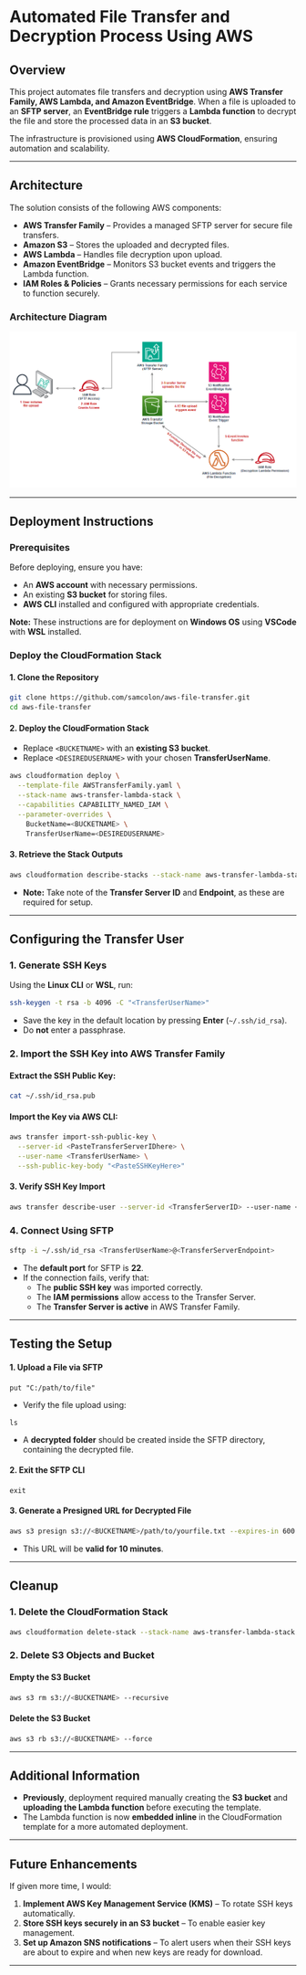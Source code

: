# Automated File Transfer and Decryption Process Using AWS

## **Overview**
This project automates file transfers and decryption using **AWS Transfer Family, AWS Lambda, and Amazon EventBridge**. When a file is uploaded to an **SFTP server**, an **EventBridge rule** triggers a **Lambda function** to decrypt the file and store the processed data in an **S3 bucket**.

The infrastructure is provisioned using **AWS CloudFormation**, ensuring automation and scalability.

---

## **Architecture**
The solution consists of the following AWS components:

- **AWS Transfer Family** – Provides a managed SFTP server for secure file transfers.
- **Amazon S3** – Stores the uploaded and decrypted files.
- **AWS Lambda** – Handles file decryption upon upload.
- **Amazon EventBridge** – Monitors S3 bucket events and triggers the Lambda function.
- **IAM Roles & Policies** – Grants necessary permissions for each service to function securely.

### **Architecture Diagram**
![Architecture Diagram](./AWSTransferFamily.png)

---

## **Deployment Instructions**
### **Prerequisites**
Before deploying, ensure you have:
- An **AWS account** with necessary permissions.
- An existing **S3 bucket** for storing files.
- **AWS CLI** installed and configured with appropriate credentials.

**Note:** These instructions are for deployment on **Windows OS** using **VSCode** with **WSL** installed.

### **Deploy the CloudFormation Stack**
#### **1. Clone the Repository**
```bash
git clone https://github.com/samcolon/aws-file-transfer.git
cd aws-file-transfer
```

#### **2. Deploy the CloudFormation Stack**
- Replace `<BUCKETNAME>` with an **existing S3 bucket**.
- Replace `<DESIREDUSERNAME>` with your chosen **TransferUserName**.

```bash
aws cloudformation deploy \
  --template-file AWSTransferFamily.yaml \
  --stack-name aws-transfer-lambda-stack \
  --capabilities CAPABILITY_NAMED_IAM \
  --parameter-overrides \
    BucketName=<BUCKETNAME> \
    TransferUserName=<DESIREDUSERNAME>
```

#### **3. Retrieve the Stack Outputs**
```bash
aws cloudformation describe-stacks --stack-name aws-transfer-lambda-stack
```
- **Note:** Take note of the **Transfer Server ID** and **Endpoint**, as these are required for setup.

---

## **Configuring the Transfer User**
### **1. Generate SSH Keys**
Using the **Linux CLI** or **WSL**, run:
```bash
ssh-keygen -t rsa -b 4096 -C "<TransferUserName>"
```
- Save the key in the default location by pressing **Enter** (`~/.ssh/id_rsa`).
- Do **not** enter a passphrase.

### **2. Import the SSH Key into AWS Transfer Family**
#### **Extract the SSH Public Key:**
```bash
cat ~/.ssh/id_rsa.pub
```
#### **Import the Key via AWS CLI:**
```bash
aws transfer import-ssh-public-key \
  --server-id <PasteTransferServerIDhere> \
  --user-name <TransferUserName> \
  --ssh-public-key-body "<PasteSSHKeyHere>"
```
#### **3. Verify SSH Key Import**
```bash
aws transfer describe-user --server-id <TransferServerID> --user-name <TransferUserName>
```

### **4. Connect Using SFTP**
```bash
sftp -i ~/.ssh/id_rsa <TransferUserName>@<TransferServerEndpoint>
```
- The **default port** for SFTP is **22**.
- If the connection fails, verify that:
  - The **public SSH key** was imported correctly.
  - The **IAM permissions** allow access to the Transfer Server.
  - The **Transfer Server is active** in AWS Transfer Family.

---

## **Testing the Setup**
#### **1. Upload a File via SFTP**
```sftp
put "C:/path/to/file"
```
- Verify the file upload using:
```sftp
ls
```
- A **decrypted folder** should be created inside the SFTP directory, containing the decrypted file.

#### **2. Exit the SFTP CLI**
```sftp
exit
```

#### **3. Generate a Presigned URL for Decrypted File**
```bash
aws s3 presign s3://<BUCKETNAME>/path/to/yourfile.txt --expires-in 600
```
- This URL will be **valid for 10 minutes**.

---

## **Cleanup**
### **1. Delete the CloudFormation Stack**
```bash
aws cloudformation delete-stack --stack-name aws-transfer-lambda-stack
```

### **2. Delete S3 Objects and Bucket**
#### **Empty the S3 Bucket**
```bash
aws s3 rm s3://<BUCKETNAME> --recursive
```
#### **Delete the S3 Bucket**
```bash
aws s3 rb s3://<BUCKETNAME> --force
```

---

## **Additional Information**
- **Previously**, deployment required manually creating the **S3 bucket** and **uploading the Lambda function** before executing the template.
- The Lambda function is now **embedded inline** in the CloudFormation template for a more automated deployment.

---

## **Future Enhancements**
If given more time, I would:
1. **Implement AWS Key Management Service (KMS)** – To rotate SSH keys automatically.
2. **Store SSH keys securely in an S3 bucket** – To enable easier key management.
3. **Set up Amazon SNS notifications** – To alert users when their SSH keys are about to expire and when new keys are ready for download.

---
